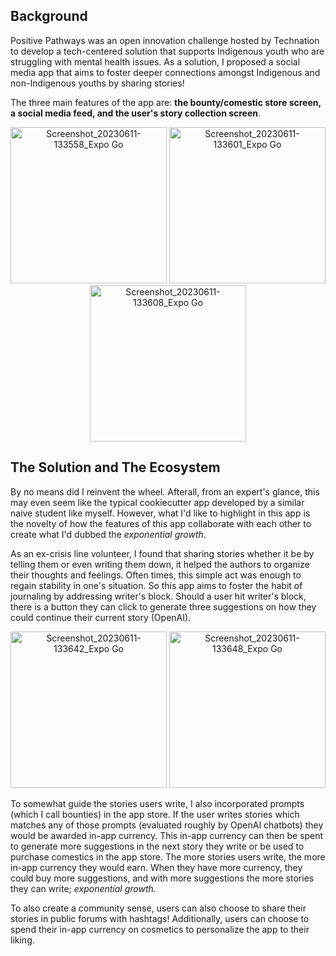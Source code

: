 ## Background
Positive Pathways was an open innovation challenge hosted by Technation to develop a tech-centered solution that supports Indigenous youth who are struggling with mental health issues. As a solution, I proposed a social media app that aims to foster deeper connections amongst Indigenous and non-Indigenous youths by sharing stories!

The three main features of the app are: **the bounty/comestic store screen, a social media feed, and the user's story collection screen**.

<p align="center">
  <img src="https://github.com/winstonshin3/Positive-Thoughts/assets/115049139/f11f28c2-32bc-47cd-9653-41794ff7db07" alt="Screenshot_20230611-133558_Expo Go" width="250"/>
  <img src="https://github.com/winstonshin3/Positive-Thoughts/assets/115049139/28299c27-22e5-4b1a-9712-ff54c51d6d29" alt="Screenshot_20230611-133601_Expo Go" width="250"/>
  <img src="https://github.com/winstonshin3/Positive-Thoughts/assets/115049139/ef057f6b-1576-4da1-b4e5-4a3f00220ba6" alt="Screenshot_20230611-133608_Expo Go" width="250"/>
</p>


## The Solution and The Ecosystem
By no means did I reinvent the wheel. Afterall, from an expert's glance, this may even seem like the typical cookiecutter app developed by a similar naive student like myself. However, what I'd like to highlight in this app is the novelty of how the features of this app collaborate with each other to create what I'd dubbed the *exponential growth*.

As an ex-crisis line volunteer, I found that sharing stories whether it be by telling them or even writing them down, it helped the authors to organize their thoughts and feelings. Often times, this simple act was enough to regain stability in one's situation. So this app aims to foster the habit of journaling by addressing writer's block. Should a user hit writer's block, there is a button they can click to generate three suggestions on how they could continue their current story (OpenAI). 

<p align="center">
  <img src="https://github.com/winstonshin3/Positive-Thoughts/assets/115049139/cc2730e6-d7b9-4186-aa8c-ff3a24eb3b88" alt="Screenshot_20230611-133642_Expo Go" width="250"/>
  <img src="https://github.com/winstonshin3/Positive-Thoughts/assets/115049139/1fb39378-c80e-49e6-afec-a0cee2029f2f" alt="Screenshot_20230611-133648_Expo Go" width="250"/>
</p>

To somewhat guide the stories users write, I also incorporated prompts (which I call bounties) in the app store. If the user writes stories which matches any of those prompts (evaluated roughly by OpenAI chatbots) they would be awarded in-app currency. This in-app currency can then be spent to generate more suggestions in the next story they write or be used to purchase comestics in the app store. The more stories users write, the more in-app currency they would earn. When they have more currency, they could buy more suggestions, and with more suggestions the more stories they can write; *exponential growth*. 

To also create a community sense, users can also choose to share their stories in public forums with hashtags! Additionally, users can choose to spend their in-app currency on cosmetics to personalize the app to their liking.
